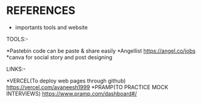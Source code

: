 # REFERENCES
* importants tools and website

TOOLS:-

*Pastebin code can be paste & share easily
*Angellist https://angel.co/jobs
*canva for social story and post designing

LINKS:-

*VERCEL(To deploy web pages through github) https://vercel.com/avaneesh1999
*PRAMP(TO PRACTICE MOCK INTERVIEWS) https://www.pramp.com/dashboard#/
 
